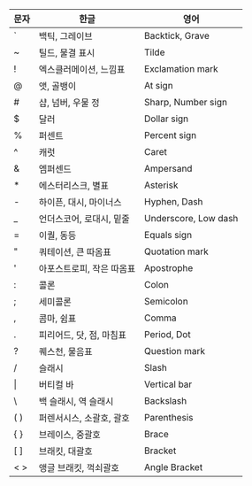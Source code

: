
| 문자 | 한글 | 영어 |
| --- | --- | --- |
| ` | 백틱, 그레이브 | Backtick, Grave |
| ~ | 틸드, 물결 표시 | Tilde | 
| ! | 엑스클러메이션, 느낌표 | Exclamation mark | 
| @ | 앳, 골뱅이 | At sign | 
| # | 샵, 넘버, 우물 정 | Sharp, Number sign | 
| $ | 달러 | Dollar sign | 
| % | 퍼센트 | Percent sign | 
| ^ | 캐럿 | Caret | 
| & | 엠퍼센드 | Ampersand |
| * | 에스터리스크, 별표 | Asterisk |
| - | 하이픈, 대시, 마이너스 | Hyphen, Dash |
| _ | 언더스코어, 로대시, 밑줄 | Underscore, Low dash |
| = | 이퀄, 동등 | Equals sign |
| " | 쿼테이션, 큰 따옴표 | Quotation mark |
| ' | 아포스트로피, 작은 따옴표 | Apostrophe |
| : | 콜론 | Colon |
| ; | 세미콜론 | Semicolon |
| , | 콤마, 쉼표 | Comma |
| . | 피리어드, 닷, 점, 마침표 | Period, Dot |
| ? | 퀘스천, 물음표 | Question mark |
| / | 슬래시 | Slash |
| \| | 버티컬 바 | Vertical bar |
| \ | 백 슬래시, 역 슬래시 | Backslash |
| ( ) | 퍼렌서시스, 소괄호, 괄호 | Parenthesis |
| { } | 브레이스, 중괄호 | Brace |
| [ ] | 브래킷, 대괄호 | Bracket |
| < > | 앵글 브래킷, 꺽쇠괄호 | Angle Bracket |